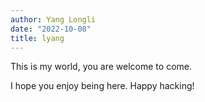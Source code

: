 ```yaml
---
author: Yang Longli 
date: "2022-10-08"
title: lyang
---
```


This is my world, you are welcome to come.

I hope you enjoy being here. Happy hacking!
